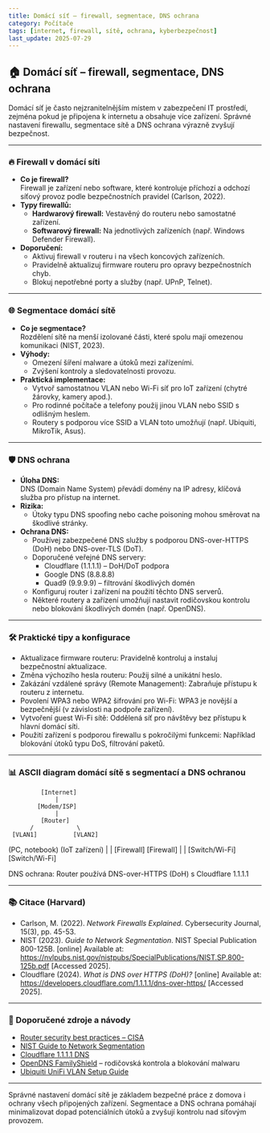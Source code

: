 ```yaml
---
title: Domácí síť – firewall, segmentace, DNS ochrana
category: Počítače
tags: [internet, firewall, sítě, ochrana, kyberbezpečnost]
last_update: 2025-07-29
---
```


## 🏠 Domácí síť – firewall, segmentace, DNS ochrana

Domácí síť je často nejzranitelnějším místem v zabezpečení IT prostředí, zejména pokud je připojena k internetu a obsahuje více zařízení. Správné nastavení firewallu, segmentace sítě a DNS ochrana výrazně zvyšují bezpečnost.

---

### 🔥 Firewall v domácí síti

- **Co je firewall?**  
  Firewall je zařízení nebo software, které kontroluje příchozí a odchozí síťový provoz podle bezpečnostních pravidel (Carlson, 2022).  
- **Typy firewallů:**  
  - **Hardwarový firewall:** Vestavěný do routeru nebo samostatné zařízení.  
  - **Softwarový firewall:** Na jednotlivých zařízeních (např. Windows Defender Firewall).  
- **Doporučení:**  
  - Aktivuj firewall v routeru i na všech koncových zařízeních.  
  - Pravidelně aktualizuj firmware routeru pro opravy bezpečnostních chyb.  
  - Blokuj nepotřebné porty a služby (např. UPnP, Telnet).  

---

### 🌐 Segmentace domácí sítě

- **Co je segmentace?**  
  Rozdělení sítě na menší izolované části, které spolu mají omezenou komunikaci (NIST, 2023).  
- **Výhody:**  
  - Omezení šíření malware a útoků mezi zařízeními.  
  - Zvýšení kontroly a sledovatelnosti provozu.  
- **Praktická implementace:**  
  - Vytvoř samostatnou VLAN nebo Wi-Fi síť pro IoT zařízení (chytré žárovky, kamery apod.).  
  - Pro rodinné počítače a telefony použij jinou VLAN nebo SSID s odlišným heslem.  
  - Routery s podporou více SSID a VLAN toto umožňují (např. Ubiquiti, MikroTik, Asus).  

---

### 🛡️ DNS ochrana

- **Úloha DNS:**  
  DNS (Domain Name System) převádí domény na IP adresy, klíčová služba pro přístup na internet.  
- **Rizika:**  
  - Útoky typu DNS spoofing nebo cache poisoning mohou směrovat na škodlivé stránky.  
- **Ochrana DNS:**  
  - Používej zabezpečené DNS služby s podporou DNS-over-HTTPS (DoH) nebo DNS-over-TLS (DoT).  
  - Doporučené veřejné DNS servery:  
    - Cloudflare (1.1.1.1) – DoH/DoT podpora  
    - Google DNS (8.8.8.8)  
    - Quad9 (9.9.9.9) – filtrování škodlivých domén  
  - Konfiguruj router i zařízení na použití těchto DNS serverů.  
  - Některé routery a zařízení umožňují nastavit rodičovskou kontrolu nebo blokování škodlivých domén (např. OpenDNS).

---

### 🛠️ Praktické tipy a konfigurace

- Aktualizace firmware routeru: Pravidelně kontroluj a instaluj bezpečnostní aktualizace.  
- Změna výchozího hesla routeru: Použij silné a unikátní heslo.  
- Zakázání vzdálené správy (Remote Management): Zabraňuje přístupu k routeru z internetu.  
- Povolení WPA3 nebo WPA2 šifrování pro Wi-Fi: WPA3 je novější a bezpečnější (v závislosti na podpoře zařízení).  
- Vytvoření guest Wi-Fi sítě: Oddělená síť pro návštěvy bez přístupu k hlavní domácí síti.  
- Použití zařízení s podporou firewallu s pokročilými funkcemi: Například blokování útoků typu DoS, filtrování paketů.  

---

### 📊 ASCII diagram domácí sítě s segmentací a DNS ochranou

             [Internet]
                 |
            [Modem/ISP]
                 |
             [Router]
          /            \
     [VLAN1]          [VLAN2]
  (PC, notebook)  (IoT zařízení)
      |                |
  [Firewall]       [Firewall]
      |                |
  [Switch/Wi-Fi]   [Switch/Wi-Fi]
  
 DNS ochrana: Router používá DNS-over-HTTPS (DoH) s Cloudflare 1.1.1.1

---

### 📚 Citace (Harvard)

- Carlson, M. (2022). *Network Firewalls Explained*. Cybersecurity Journal, 15(3), pp. 45-53.  
- NIST (2023). *Guide to Network Segmentation*. NIST Special Publication 800-125B. [online] Available at: https://nvlpubs.nist.gov/nistpubs/SpecialPublications/NIST.SP.800-125b.pdf [Accessed 2025].  
- Cloudflare (2024). *What is DNS over HTTPS (DoH)?* [online] Available at: https://developers.cloudflare.com/1.1.1.1/dns-over-https/ [Accessed 2025].  

---

### 🔗 Doporučené zdroje a návody

- [Router security best practices – CISA](https://www.cisa.gov/news-events/news/securing-your-home-router)  
- [NIST Guide to Network Segmentation](https://nvlpubs.nist.gov/nistpubs/SpecialPublications/NIST.SP.800-125b.pdf)  
- [Cloudflare 1.1.1.1 DNS](https://1.1.1.1/)  
- [OpenDNS FamilyShield](https://www.opendns.com/setupguide/) – rodičovská kontrola a blokování malwaru  
- [Ubiquiti UniFi VLAN Setup Guide](https://help.ui.com/hc/en-us/articles/204909754-UniFi-How-to-Create-a-VLAN)  

---

Správné nastavení domácí sítě je základem bezpečné práce z domova i ochrany všech připojených zařízení. Segmentace a DNS ochrana pomáhají minimalizovat dopad potenciálních útoků a zvyšují kontrolu nad síťovým provozem.
